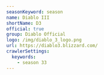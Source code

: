 ```yaml
---
seasonKeyword: season
name: Diablo III
shortName: D3
official: true
group: Diablo Official
logo: /img/diablo_3_logo.png
url: https://diablo3.blizzard.com/
crawlerSettings:
  keywords:
    - season 33
---
```

